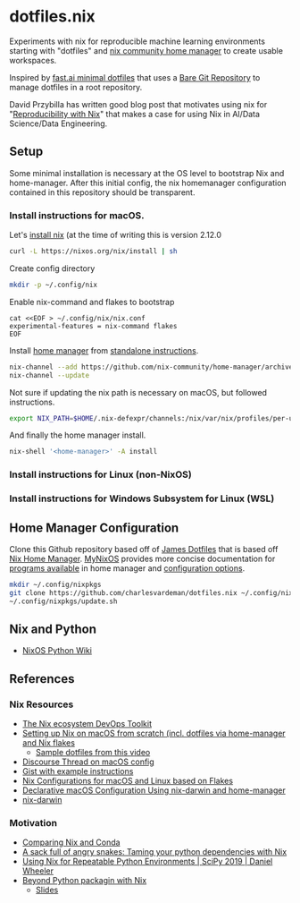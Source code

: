 # dotfiles.nix

Experiments with nix for reproducible machine learning environments starting with "dotfiles" and [nix community home manager](https://github.com/nix-community/home-manager) to create usable workspaces.

Inspired by [fast.ai minimal dotfiles](https://github.com/fastai/dotfiles) that uses a [Bare Git Repository](https://www.atlassian.com/git/tutorials/dotfiles) to manage dotfiles in a root repository.

David Przybilla has written good blog post that motivates using nix for "[Reproducibility with Nix](https://blog.devgenius.io/reproducibility-with-nix-991ad466c92e)" that makes a case for using Nix in AI/Data Science/Data Engineering.

## Setup

Some minimal installation is necessary at the OS level to bootstrap Nix and home-manager. After this initial config, the nix homemanager configuration contained in this repository should be transparent.

### Install instructions for macOS.

Let's [install nix](https://nixos.org/manual/nix/stable/installation/installing-binary.html#macos-installation) (at the time of writing this is version 2.12.0

```bash
curl -L https://nixos.org/nix/install | sh
```

Create config directory

```bash
mkdir -p ~/.config/nix
```

Enable nix-command and flakes to bootstrap

```
cat <<EOF > ~/.config/nix/nix.conf
experimental-features = nix-command flakes
EOF
```

Install [home manager](https://github.com/nix-community/home-manager) from [standalone instructions](https://nix-community.github.io/home-manager/index.html#sec-install-standalone).

```bash
nix-channel --add https://github.com/nix-community/home-manager/archive/release-22.11.tar.gz home-manager
nix-channel --update
```

Not sure if updating the nix path is necessary on macOS, but followed instructions.

```bash
export NIX_PATH=$HOME/.nix-defexpr/channels:/nix/var/nix/profiles/per-user/root/channels${NIX_PATH:+:$NIX_PATH}
```

And finally the home manager install.

```bash
nix-shell '<home-manager>' -A install
```

### Install instructions for Linux (non-NixOS)

### Install instructions for Windows Subsystem for Linux (WSL)

## Home Manager Configuration

Clone this Github repository based off of [James Dotfiles](https://github.com/Omegaice/dotfiles) that is based off [Nix Home Manager](https://nix-community.github.io/home-manager/index.html). [MyNixOS](https://mynixos.com) provides more concise documentation for [programs available](https://mynixos.com/home-manager/options/programs) in home manager and [configuration options](https://mynixos.com/home-manager/options).

```bash
mkdir ~/.config/nixpkgs
git clone https://github.com/charlesvardeman/dotfiles.nix ~/.config/nixpkgs
~/.config/nixpkgs/update.sh
```

## Nix and Python

- [NixOS Python Wiki](https://nixos.wiki/wiki/Python)

## References

### Nix Resources

- [The Nix ecosystem DevOps Toolkit](https://nix.dev)
- [Setting up Nix on macOS from scratch (incl. dotfiles via home-manager and Nix flakes](https://youtu.be/1dzgVkgQ5mE)
  - [Sample dotfiles from this video](https://github.com/schickling/dotfiles)
- [Discourse Thread on macOS config](https://discourse.nixos.org/t/simple-workable-config-for-m1-macbook-pro-monterey-12-0-1-with-nix-flakes-nix-darwin-and-home-manager/16834)
- [Gist with example instructions](https://gist.github.com/jmatsushita/5c50ef14b4b96cb24ae5268dab613050)
- [Nix Configurations for macOS and Linux based on Flakes](https://github.com/malob/nixpkgs)
- [Declarative macOS Configuration Using nix-darwin and home-manager](https://xyno.space/post/nix-darwin-introduction)
- [nix-darwin](https://github.com/LnL7/nix-darwin)

### Motivation

- [Comparing Nix and Conda](https://discourse.nixos.org/t/comparing-nix-and-conda/11366/37)
- [A sack full of angry snakes: Taming your python dependencies with Nix](https://youtu.be/8ng4v1g5q7s)
- [Using Nix for Repeatable Python Environments | SciPy 2019 | Daniel Wheeler](https://youtu.be/USDbjmxEZ_I)
- [Beyond Python packagin with Nix](https://youtu.be/Vnq6ngcqJAg)
  - [Slides](https://datakurre.github.io/pyconpl19/slides.pdf)
